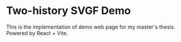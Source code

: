 # Two-history SVGF Demo

This is the implementation of demo web page for my master's thesis.
Powered by React + Vite.